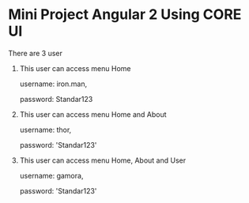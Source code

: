 # Mini Project Angular 2 Using CORE UI

There are 3 user

1. This user can access menu Home
	
	username: iron.man,
	
	password: Standar123

2. This user can access menu Home and About

	username: thor,
	
	password: 'Standar123'

3. This user can access menu Home, About and User

	username: gamora,
	
	password: 'Standar123'

